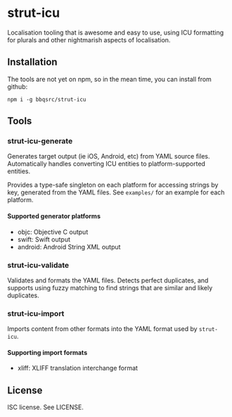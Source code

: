 # strut-icu

Localisation tooling that is awesome and easy to use, using ICU formatting for plurals and other nightmarish aspects of localisation.

## Installation

The tools are not yet on npm, so in the mean time, you can install from github:

```
npm i -g bbqsrc/strut-icu
```

## Tools

### strut-icu-generate

Generates target output (ie iOS, Android, etc) from YAML source files. Automatically handles converting ICU entities to platform-supported entities.

Provides a type-safe singleton on each platform for accessing strings by key, generated from the YAML files. See `examples/` for an example for each platform.

#### Supported generator platforms

- objc: Objective C output
- swift: Swift output
- android: Android String XML output

### strut-icu-validate

Validates and formats the YAML files. Detects perfect duplicates, and supports using fuzzy matching to find strings that are similar and likely duplicates.

### strut-icu-import

Imports content from other formats into the YAML format used by `strut-icu`.

#### Supporting import formats

- xliff: XLIFF translation interchange format

## License

ISC license. See LICENSE.

